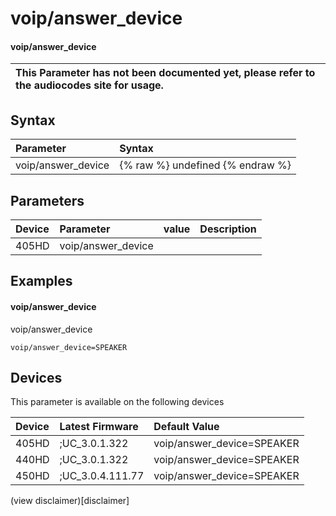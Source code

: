﻿---
description: voip/answer_device
search:
    keywords: ['voip','answer_device']
---

# voip/answer_device

#### voip/answer_device


| This Parameter has not been documented yet, please refer to the audiocodes site for usage.  |
| :--- |

## Syntax
| Parameter | Syntax |
| :--- | :--- |
|voip/answer_device | {% raw %} undefined {% endraw %} |

## Parameters
|Device|Parameter|value|Description|
|:---|:---|:---|:---|
| 405HD | voip/answer_device |  |  |

## Examples
#### voip/answer_device

voip/answer_device

```
voip/answer_device=SPEAKER
```

## Devices
This parameter is available on the following devices

| Device | Latest Firmware | Default Value |
|:---|:---|:---|
| 405HD | ;UC_3.0.1.322 | voip/answer_device=SPEAKER 
| 440HD | ;UC_3.0.1.322 | voip/answer_device=SPEAKER 
| 450HD | ;UC_3.0.4.111.77 | voip/answer_device=SPEAKER 

(view disclaimer)[disclaimer]
